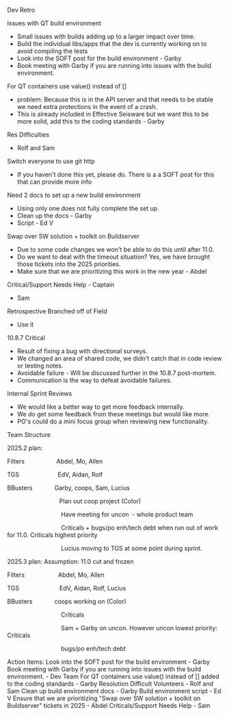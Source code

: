 Dev Retro

Issues with QT build environment
- Small issues with builds adding up to a larger impact over time.
- Build the individual libs/apps that the dev is currently working on to avoid compiling the tests
- Look into the SOFT post for the build environment - Garby
- Book meeting with Garby if you are running into issues with the build environment.

For QT containers use value() instead of []
- problem: Because this is in the API server and that needs to be stable we need extra protections in the event of a crash.
- This is already included in Effective Seisware but we want this to be more solid, add this to the coding standards - Garby

Res Difficulties
- Rolf and Sam

Switch everyone to use git http
- If you haven't done this yet, please do. There is a a SOFT post for this that can provide more info

Need 2 docs to set up a new build environment
- Using only one does not fully complete the set up.
- Clean up the docs - Garby
- Script - Ed V

Swap over SW solution + toolkit on Buildserver
- Due to some code changes we won't be able to do this until after 11.0.
- Do we want to deal with the timeout situation? Yes, we have brought those tickets into the 2025 priorities.
- Make sure that we are prioritizing this work in the new year - Abdel

Critical/Support Needs Help - Captain
- Sam

Retrospective
Branched off of Field
- Use it

10.8.7 Critical
- Result of fixing a bug with directional surveys.
- We changed an area of shared code, we didn't catch that in code review or testing notes.
- Avoidable failure - Will be discussed further in the 10.8.7 post-mortem.
- Communication is the way to defeat avoidable failures.

Internal Sprint Reviews
- We would like a better way to get more feedback internally.
- We do get some feedback from these meetings but would like more.
- PO's could do a mini focus group when reviewing new functionality.

Team Structure

2025.2 plan:

Filters                   Abdel, Mo, Allen

TGS                       EdV, Aidan, Rolf

BBusters             Garby, coops, Sam, Lucius

                               Plan out coop project (Color)

                                Have meeting for uncon  - whole product team

                                Criticals + bugs/po enh/tech debt when run out of work for 11.0. Criticals highest priority

                                Lucius moving to TGS at some point during sprint.

2025.3 plan: Assumption: 11.0 cut and frozen

Filters                    Abdel, Mo, Allen

TGS                        EdV, Aidan, Rolf, Lucius

BBusters             coops working on (Color)

                                Criticals

                                Sam + Garby on uncon. However uncon lowest priority: Criticals

                                bugs/po enh/tech debt


Action Items:
Look into the SOFT post for the build environment - Garby
Book meeting with Garby if you are running into issues with the build environment. - Dev Team
For QT containers use value() instead of [] added to the coding standards - Garby
Resolution Difficult Volunteers - Rolf and Sam
Clean up build environment docs - Garby
Build environment script - Ed V
Ensure that we are prioritizing "Swap over SW solution + toolkit on Buildserver" tickets in 2025 - Abdel
Criticals/Support Needs Help - Sam